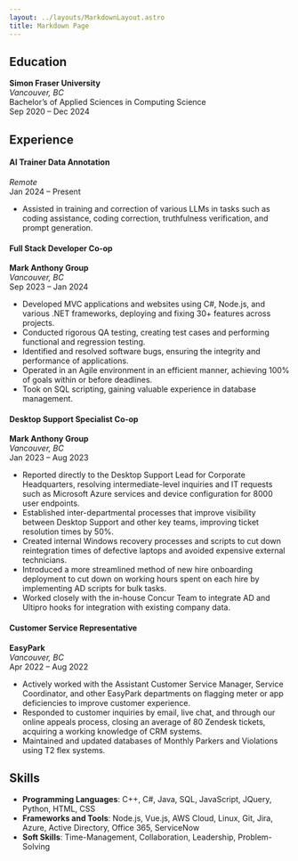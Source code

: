```yaml
---
layout: ../layouts/MarkdownLayout.astro
title: Markdown Page
---
```






## Education
**Simon Fraser University**  
*Vancouver, BC*  
Bachelor’s of Applied Sciences in Computing Science  
Sep 2020 – Dec 2024

## Experience

#### AI Trainer Data Annotation
*Remote*  
Jan 2024 – Present
- Assisted in training and correction of various LLMs in tasks such as coding assistance, coding correction, truthfulness verification, and prompt generation.

#### Full Stack Developer Co-op
**Mark Anthony Group**  
*Vancouver, BC*  
Sep 2023 – Jan 2024
- Developed MVC applications and websites using C#, Node.js, and various .NET frameworks, deploying and fixing 30+ features across projects.
- Conducted rigorous QA testing, creating test cases and performing functional and regression testing.
- Identified and resolved software bugs, ensuring the integrity and performance of applications.
- Operated in an Agile environment in an efficient manner, achieving 100% of goals within or before deadlines.
- Took on SQL scripting, gaining valuable experience in database management.

#### Desktop Support Specialist Co-op
**Mark Anthony Group**  
*Vancouver, BC*  
Jan 2023 – Aug 2023
- Reported directly to the Desktop Support Lead for Corporate Headquarters, resolving intermediate-level inquiries and IT requests such as Microsoft Azure services and device configuration for 8000 user endpoints.
- Established inter-departmental processes that improve visibility between Desktop Support and other key teams, improving ticket resolution times by 50%.
- Created internal Windows recovery processes and scripts to cut down reintegration times of defective laptops and avoided expensive external technicians.
- Introduced a more streamlined method of new hire onboarding deployment to cut down on working hours spent on each hire by implementing AD scripts for bulk tasks.
- Worked closely with the in-house Concur Team to integrate AD and Ultipro hooks for integration with existing company data.

#### Customer Service Representative
**EasyPark**  
*Vancouver, BC*  
Apr 2022 – Aug 2022
- Actively worked with the Assistant Customer Service Manager, Service Coordinator, and other EasyPark departments on flagging meter or app deficiencies to improve customer experience.
- Responded to customer inquiries by email, live chat, and through our online appeals process, closing an average of 80 Zendesk tickets, acquiring a working knowledge of CRM systems.
- Maintained and updated databases of Monthly Parkers and Violations using T2 flex systems.

## Skills
- **Programming Languages**: C++, C#, Java, SQL, JavaScript, JQuery, Python, HTML, CSS
- **Frameworks and Tools**: Node.js, Vue.js, AWS Cloud, Linux, Git, Jira, Azure, Active Directory, Office 365, ServiceNow
- **Soft Skills**: Time-Management, Collaboration, Leadership, Problem-Solving
